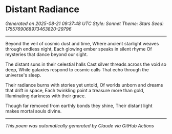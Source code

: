 # Distant Radiance

*Generated on 2025-08-21 09:37:48 UTC*
*Style: Sonnet*
*Theme: Stars*
*Seed: 1755769068973463820-29796*

---

Beyond the veil of cosmic dust and time,
Where ancient starlight weaves through endless night,
Each glowing ember speaks in silent rhyme
Of mysteries that dance beyond our sight.

The distant suns in their celestial halls
Cast silver threads across the void so deep,
While galaxies respond to cosmic calls
That echo through the universe's sleep.

Their radiance burns with stories yet untold,
Of worlds unborn and dreams that drift in space,
Each twinkling point a treasure more than gold,
Illuminating darkness with their grace.

Though far removed from earthly bonds they shine,
Their distant light makes mortal souls divine.

---

*This poem was automatically generated by Claude via GitHub Actions*